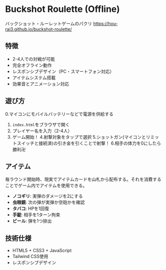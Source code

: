 # Buckshot Roulette (Offline)

バックショット・ルーレットゲームのパクリ
https://hou-rai3.github.io/buckshot-roulette/

## 特徴

- 2-4人での対戦が可能
- 完全オフライン動作
- レスポンシブデザイン（PC・スマートフォン対応）
- アイテムシステム搭載
- 効果音とアニメーション対応

## 遊び方
0.マイコンにモバイルバッテリーなどで電源を供給する
1. `index.html`をブラウザで開く
2. プレイヤー名を入力（2-4人）
3. ゲーム開始！
4.射撃対象をタップで選択
5.ショットガン(マイコンとリミットスイッチと接続済)の引き金を引くことで射撃！
6.相手の体力を0にしたら勝利卍

## アイテム
毎ラウンド開始時、現実でアイテムカードを山札から配布する。それを消費することでゲーム内でアイテムを使用できる。
- **ノコギリ**: 実弾のダメージを2にする
- **虫眼鏡**: 次の弾が実弾か空砲かを確認
- **タバコ**: HPを1回復
- **手錠**: 相手を1ターン拘束
- **ビール**: 弾を1つ排出

## 技術仕様

- HTML5 + CSS3 + JavaScript
- Tailwind CSS使用
- レスポンシブデザイン


